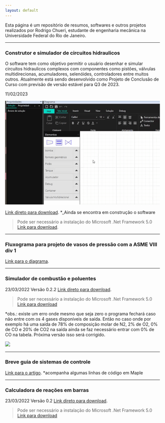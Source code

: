```yaml
---
layout: default
---
```




Esta página é um repositório de resumos, softwares e outros projetos realizados por Rodrigo Chueri, estudante de engenharia mecânica na Universidade Federal do Rio de Janeiro.

* * *

### Construtor e simulador de circuitos hidraulicos

O software tem como objetivo permitir o usuário desenhar e simular circuitos hidraulicos complexos com componentes como pistões, válvulas multidirecionas, acumuladores, selenóides, controladores entre muitos outros. Atualmente está sendo desenvolvido como Projeto de Conclusão de Curso com previsão de versão estável para Q3 de 2023.

11/02/2023

[![](./imagens/simulação_hidro2.gif)](./imagens/simulação_hidro2.gif)


[Link direto para download](https://276b9387-0c36-45a3-9bf9-f95e9c0b0546.filesusr.com/archives/261cc9_02a9534b96f14dee97e51357ec95a877.zip?dn=Release.zip).
*_Ainda se encontra em construção o software
>Pode ser necessário a instalação do Microsoft .Net Framework 5.0 [Link para download](https://dotnet.microsoft.com/en-us/download/dotnet/thank-you/runtime-desktop-5.0.16-windows-x64-installer). 

* * *


### Fluxograma para projeto de vasos de pressão com a ASME VIII div 1

[Link para o diagrama](./asme/diagrama.html). 

* * *

### Simulador de combustão e poluentes

23/03/2022  Versão 0.2.2
[Link direto para download](https://276b9387-0c36-45a3-9bf9-f95e9c0b0546.filesusr.com/archives/261cc9_0096bb8b90ab4329b63177512d54540a.zip?dn=Thermal%20Calculator.zip). 
>Pode ser necessário a instalação do Microsoft .Net Framework 5.0 [Link para download](https://dotnet.microsoft.com/en-us/download/dotnet/thank-you/runtime-desktop-5.0.16-windows-x64-installer)


*obs.: existe um erro onde mesmo que seja zero o programa fechará caso não entre com os 4 gases disponíveis de saída. Então no caso onde por exemplo há uma saída de 78% de composição molar de N2, 2% de O2, 0% de CO e 20% de CO2 na saída ainda se faz necessário entrar com 0% de CO na tabela. Próxima versão isso será corrigido.

[![](./imagens/combustão1.png)](./imagens/combustão1.png)

* * *

### Breve guia de sistemas de controle
[Link para o artigo]( https://www.academia.edu/74098782/Um_breve_resumo_em_Sistemas_de_Controle). *acompanha algumas linhas de código em Maple

***

### Calculadora de reações em barras
23/03/2022 Versão 0.2  [Link direto para download](https://276b9387-0c36-45a3-9bf9-f95e9c0b0546.filesusr.com/archives/261cc9_0096bb8b90ab4329b63177512d54540a.zip?dn=Thermal%20Calculator.zip).
>Pode ser necessário a instalação do Microsoft .Net Framework 5.0 [Link para download](https://dotnet.microsoft.com/en-us/download/dotnet/thank-you/runtime-desktop-5.0.16-windows-x64-installer)



<!-- 
### Header 3

```js
// Javascript code with syntax highlighting.
var fun = function lang(l) {
  dateformat.i18n = require('./lang/' + l)
  return true;
}
```

```ruby
# Ruby code with syntax highlighting
GitHubPages::Dependencies.gems.each do |gem, version|
  s.add_dependency(gem, "= #{version}")
end
``` -->


<!-- 
###### Header 6

| head1        | head two          | three |
|:-------------|:------------------|:------|
| ok           | good swedish fish | nice  |
| out of stock | good and plenty   | nice  |
| ok           | good `oreos`      | hmm   |
| ok           | good `zoute` drop | yumm  |
 -->




